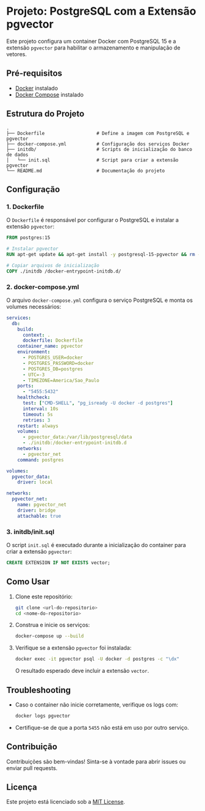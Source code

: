 # Projeto: PostgreSQL com a Extensão pgvector

Este projeto configura um container Docker com PostgreSQL 15 e a extensão `pgvector` para habilitar o armazenamento e manipulação de vetores. 

## Pré-requisitos

- [Docker](https://www.docker.com/) instalado
- [Docker Compose](https://docs.docker.com/compose/) instalado

## Estrutura do Projeto

```
.
├── Dockerfile                   # Define a imagem com PostgreSQL e pgvector
├── docker-compose.yml           # Configuração dos serviços Docker
├── initdb/                      # Scripts de inicialização do banco de dados
│   └── init.sql                 # Script para criar a extensão pgvector
└── README.md                    # Documentação do projeto
```

## Configuração

### 1. Dockerfile

O `Dockerfile` é responsável por configurar o PostgreSQL e instalar a extensão `pgvector`:

```dockerfile
FROM postgres:15

# Instalar pgvector
RUN apt-get update && apt-get install -y postgresql-15-pgvector && rm -rf /var/lib/apt/lists/*

# Copiar arquivos de inicialização
COPY ./initdb /docker-entrypoint-initdb.d/
```

### 2. docker-compose.yml

O arquivo `docker-compose.yml` configura o serviço PostgreSQL e monta os volumes necessários:

```yaml
services:
  db:
    build:
      context: .
      dockerfile: Dockerfile
    container_name: pgvector
    environment:
      - POSTGRES_USER=docker
      - POSTGRES_PASSWORD=docker
      - POSTGRES_DB=postgres
      - UTC=-3
      - TIMEZONE=America/Sao_Paulo
    ports:
      - "5455:5432"
    healthcheck:
      test: ["CMD-SHELL", "pg_isready -U docker -d postgres"]
      interval: 10s
      timeout: 5s
      retries: 3
    restart: always
    volumes:
      - pgvector_data:/var/lib/postgresql/data
      - ./initdb:/docker-entrypoint-initdb.d
    networks:
      - pgvector_net
    command: postgres

volumes:
  pgvector_data:
    driver: local

networks:
  pgvector_net:
    name: pgvector_net
    driver: bridge
    attachable: true
```

### 3. initdb/init.sql

O script `init.sql` é executado durante a inicialização do container para criar a extensão `pgvector`:

```sql
CREATE EXTENSION IF NOT EXISTS vector;
```

## Como Usar

1. Clone este repositório:

   ```bash
   git clone <url-do-repositorio>
   cd <nome-do-repositorio>
   ```

2. Construa e inicie os serviços:

   ```bash
   docker-compose up --build
   ```

3. Verifique se a extensão `pgvector` foi instalada:

   ```bash
   docker exec -it pgvector psql -U docker -d postgres -c "\dx"
   ```

   O resultado esperado deve incluir a extensão `vector`.

## Troubleshooting

- Caso o container não inicie corretamente, verifique os logs com:

  ```bash
  docker logs pgvector
  ```

- Certifique-se de que a porta `5455` não está em uso por outro serviço.

## Contribuição

Contribuições são bem-vindas! Sinta-se à vontade para abrir issues ou enviar pull requests.

## Licença

Este projeto está licenciado sob a [MIT License](LICENSE).

